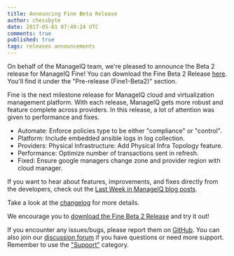 ```yaml
---
title: Announcing Fine Beta Release
author: chessbyte
date: 2017-05-01 07:49:24 UTC
comments: true
published: true
tags: releases announcements
---
```


On behalf of the ManageIQ team, we're pleased to announce the Beta 2 release for ManageIQ Fine! You can download the Fine Beta 2 Release [here](http://manageiq.org/download/). You'll find it under the "Pre-release (Fine1-Beta2)" section.

Fine is the next milestone release for ManageIQ cloud and virtualization management platform. With each release, ManageIQ gets more robust and feature complete across providers. In this release, a lot of attention was given to performance and fixes. 

* Automate: Enforce policies type to be either "compliance" or "control".
* Platform: Include embedded ansible logs in log collection.
* Providers: Physical Infrastructure: Add Physical Infra Topology feature.
* Performance: Optimize number of transactions sent in refresh.
* Fixed: Ensure google managers change zone and provider region with cloud manager.

If you want to hear about features, improvements, and fixes directly from the developers, check out the [Last Week in ManageIQ blog posts](http://manageiq.org/blog/tags/LWIMIQ/).

Take a look at the [changelog](https://github.com/ManageIQ/manageiq/blob/fine/CHANGELOG.md/) for more details.

We encourage you to [download the Fine Beta 2 Release](http://manageiq.org/download/) and try it out!

If you encounter any issues/bugs, please report them on [GitHub](https://github.com/ManageIQ/manageiq/issues). You can also join our [discussion forum](http://talk.manageiq.org/) if you have questions or need more support. Remember to use the ["Support"](http://talk.manageiq.org/c/support) category.
